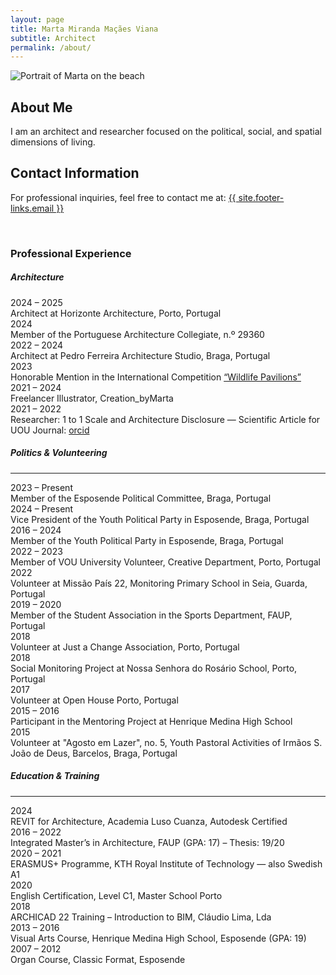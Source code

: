 ```yaml
---
layout: page
title: Marta Miranda Maçães Viana
subtitle: Architect
permalink: /about/
---
```


<div class="row pt-3 align-items-end"> 
  <div class="col-lg-7">
    <img src="{{site.baseurl}}/assets/images/marta_on_the_beach.webp" 
         class="img-fluid h-100" 
         style="object-fit: contain;" 
         alt="Portrait of Marta on the beach">
  </div>

  <div class="col-lg-5 d-flex flex-column justify-content-end">
    <div>
      <h2 class="mb-0">About Me</h2>
      <p class="mb-0">
        I am an architect and researcher focused on the political, social, and spatial dimensions of living.
      </p>
      <h2 class="mt-0 mb-0">Contact Information</h2>
      <p class="mt-1">
        For professional inquiries, feel free to contact me at: 
        <a href="mailto:{{ site.footer-links.email }}">{{ site.footer-links.email }}</a>
      </p>
    </div>
  </div>
</div>


<br/>

<section class="my-4">
  <h3>Professional Experience</h3>

  <h5 class="mt-4">Architecture</h5>

  <div class="mb-3 d-flex">
    <div class="fw-bold me-3" style="min-width: 150px;">2024 – 2025</div>
    <div>Architect at Horizonte Architecture, Porto, Portugal</div>
  </div>
  
  <div class="mb-3 d-flex">
    <div class="fw-bold me-3" style="min-width: 150px;">2024</div>
    <div>Member of the Portuguese Architecture Collegiate, n.º 29360</div>
  </div>

  <div class="mb-3 d-flex">
    <div class="fw-bold me-3" style="min-width: 150px;">2022 – 2024</div>
    <div>Architect at Pedro Ferreira Architecture Studio, Braga, Portugal</div>
  </div>

  <div class="mb-3 d-flex">
    <div class="fw-bold me-3" style="min-width: 150px;">2023</div>
    <div>Honorable Mention in the International Competition 
      <a href="https://www.terravivacompetitions.com/wildlife-pavilions-competition-results-2023/" target="_blank">“Wildlife Pavilions”</a>
    </div>
  </div>

  <div class="mb-3 d-flex">
    <div class="fw-bold me-3" style="min-width: 150px;">2021 – 2024</div>
    <div>Freelancer Illustrator, Creation_byMarta</div>
  </div>

  <div class="mb-3 d-flex">
    <div class="fw-bold me-3" style="min-width: 150px;">2021 – 2022</div>
    <div>Researcher: 1 to 1 Scale and Architecture Disclosure — Scientific Article for UOU Journal: 
      <a href="https://orcid.org/0000-0002-9994-7610" target="_blank">orcid</a>
    </div>
  </div>

  <h5 class="mt-5">Politics & Volunteering</h5>
  <hr>

  <div class="mb-3 d-flex">
    <div class="fw-bold me-3" style="min-width: 150px;">2023 – Present</div>
    <div>Member of the Esposende Political Committee, Braga, Portugal</div>
  </div>

  <div class="mb-3 d-flex">
    <div class="fw-bold me-3" style="min-width: 150px;">2024 – Present</div>
    <div>Vice President of the Youth Political Party in Esposende, Braga, Portugal</div>
  </div>

  <div class="mb-3 d-flex">
    <div class="fw-bold me-3" style="min-width: 150px;">2016 – 2024</div>
    <div>Member of the Youth Political Party in Esposende, Braga, Portugal</div>
  </div>

  <div class="mb-3 d-flex">
    <div class="fw-bold me-3" style="min-width: 150px;">2022 – 2023</div>
    <div>Member of VOU University Volunteer, Creative Department, Porto, Portugal</div>
  </div>

  <div class="mb-3 d-flex">
    <div class="fw-bold me-3" style="min-width: 150px;">2022</div>
    <div>Volunteer at Missão País 22, Monitoring Primary School in Seia, Guarda, Portugal</div>
  </div>

  <div class="mb-3 d-flex">
    <div class="fw-bold me-3" style="min-width: 150px;">2019 – 2020</div>
    <div>Member of the Student Association in the Sports Department, FAUP, Portugal</div>
  </div>

  <div class="mb-3 d-flex">
    <div class="fw-bold me-3" style="min-width: 150px;">2018</div>
    <div>Volunteer at Just a Change Association, Porto, Portugal</div>
  </div>

  <div class="mb-3 d-flex">
    <div class="fw-bold me-3" style="min-width: 150px;">2018</div>
    <div>Social Monitoring Project at Nossa Senhora do Rosário School, Porto, Portugal</div>
  </div>

  <div class="mb-3 d-flex">
    <div class="fw-bold me-3" style="min-width: 150px;">2017</div>
    <div>Volunteer at Open House Porto, Portugal</div>
  </div>

  <div class="mb-3 d-flex">
    <div class="fw-bold me-3" style="min-width: 150px;">2015 – 2016</div>
    <div>Participant in the Mentoring Project at Henrique Medina High School</div>
  </div>

  <div class="mb-3 d-flex">
    <div class="fw-bold me-3" style="min-width: 150px;">2015</div>
    <div>Volunteer at "Agosto em Lazer", no. 5, Youth Pastoral Activities of Irmãos S. João de Deus, Barcelos, Braga, Portugal</div>
  </div>

  <h5 class="mt-5">Education & Training</h5>
  <hr>

  <div class="mb-3 d-flex">
    <div class="fw-bold me-3" style="min-width: 150px;">2024</div>
    <div>REVIT for Architecture, Academia Luso Cuanza, Autodesk Certified</div>
  </div>

  <div class="mb-3 d-flex">
    <div class="fw-bold me-3" style="min-width: 150px;">2016 – 2022</div>
    <div>Integrated Master’s in Architecture, FAUP (GPA: 17) – Thesis: 19/20</div>
  </div>

  <div class="mb-3 d-flex">
    <div class="fw-bold me-3" style="min-width: 150px;">2020 – 2021</div>
    <div>ERASMUS+ Programme, KTH Royal Institute of Technology — also Swedish A1</div>
  </div>

  <div class="mb-3 d-flex">
    <div class="fw-bold me-3" style="min-width: 150px;">2020</div>
    <div>English Certification, Level C1, Master School Porto</div>
  </div>

  <div class="mb-3 d-flex">
    <div class="fw-bold me-3" style="min-width: 150px;">2018</div>
    <div>ARCHICAD 22 Training – Introduction to BIM, Cláudio Lima, Lda</div>
  </div>

  <div class="mb-3 d-flex">
    <div class="fw-bold me-3" style="min-width: 150px;">2013 – 2016</div>
    <div>Visual Arts Course, Henrique Medina High School, Esposende (GPA: 19)</div>
  </div>

  <div class="mb-3 d-flex">
    <div class="fw-bold me-3" style="min-width: 150px;">2007 – 2012</div>
    <div>Organ Course, Classic Format, Esposende</div>
  </div>
</section>

